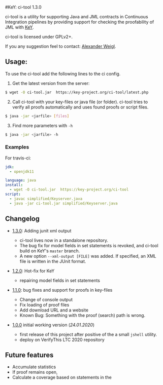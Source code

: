 
#KeY: ci-tool 1.3.0

ci-tool is a utility for supporting Java and JML contracts in Continuous Integration pipelines 
by providing support for checking the proofability of JML with [KeY](https://key-project.org).

ci-tool is licensed under GPLv2+.

If you any suggestion feel to contact: [Alexander Weigl](https://formal.iti.kit.edu/weigl).

## Usage:

To use the ci-tool add the following lines to the ci config.

1. Get the latest version from the server:
```bash
$ wget -O ci-tool.jar  https://key-project.org/ci-tool/latest.php
```

2. Call ci-tool with your key-files or java file (or folder).
   ci-tool tries to verify all proofs automatically and uses found proofs or script files.
   
```bash 
$ java -jar <jarfile> [files]
```

3. Find more parameters with `-h`

```bash 
$ java -jar <jarfile> -h 
```


### Examples

For travis-ci:

```yaml
jdk:
  - openjdk11

language: java
install:
  - wget -O ci-tool.jar  https://key-project.org/ci-tool
script:
  - javac simplified/Keyserver.java
  - java -jar ci-tool.jar simplified/Keyserver.java
```

## Changelog

* [1.3.0](https://formal.iti.kit.edu/ci-tool/keyext.citool-1.3.0--alpha-all.jar): Adding junit xml output
  - ci-tool lives now in a standalone repository.
  - The bug fix for model fields in set statements is revoked, and ci-tool build on KeY's `master` branch.
  - A new option `--xml-output [FILE]` was added. If specified, an XML file is written in the JUnit format.
  

* [1.2.0](https://formal.iti.kit.edu/ci-tool/keyext.citool-1.2.0-all.jar): Hot-fix for KeY
   - repairing model fields in set statements

* [1.1.0](https://formal.iti.kit.edu/ci-tool/keyext.citool-1.1.0-all.jar): bug fixes and support for proofs in key-files
  - Change of console output 
  - Fix loading of proof files
  - Add download URL and a website
  - Known Bug: Something with the proof (search) path is wrong.

* [1.0.0](https://formal.iti.kit.edu/ci-tool/keyext.citool-1.0.0-all.jar) initial working version (*24.01.2020*)
  - first release of this project after positive of the a small `jshell` utility.
  - deploy on VerifyThis LTC 2020 repository  
  
  
## Future features

* Accumulate statistics
* If proof remains open, 
* Calculate a coverage based on statements in the 
